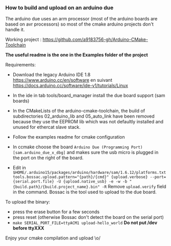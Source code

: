 ### How to build and upload on an arduino due

The arduino due uses an arm processor (most of the arduino boards are based on avr processors) so most of the cmake arduino projects don't handle it.


Working project :
https://github.com/a9183756-gh/Arduino-CMake-Toolchain

**The useful readme is the one in the Examples folder of the project**

Requirements:

- Download the legacy Arduino IDE 1.8 https://www.arduino.cc/en/software en suivant https://docs.arduino.cc/software/ide-v1/tutorials/Linux

- In the ide in tab tools/board_manager install the due board support (sam boards)

- In the CMakeLists of the arduino-cmake-toolchain, the build of subdirectories 02_arduino_lib and 05_auto_link have been removed because they use the EEPROM lib which was not defaultly installed and unused for ethercat slave stack.

- Follow the examples readme for cmake configuration

- In ccmake choose the board `Arduino Due (Programming Port) [sam.arduino_due_x_dbg]` and makes sure the usb micro is plugged in the port on the right of the board.


- Edit in `$HOME/.arduino15/packages/arduino/hardware/sam/1.6.12/platforms.txt` 
`tools.bossac.upload.pattern="{path}/{cmd}" {upload.verbose} --port={serial.port.file} -U {upload.native_usb} -e -w -b "{build.path}/{build.project_name}.bin" -R`
Remove `upload.verify` field in the command. Bossac is the tool used to upload to the due board.


To upload the binary:

- press the erase button for a few seconds
- press reset (otherwise Bossac don't detect the board on the serial port)
- `make SERIAL_PORT_FILE=ttyACM1 upload-hello_world` **Do not put /dev before ttyXXX**

Enjoy your cmake compilation and upload \o/
